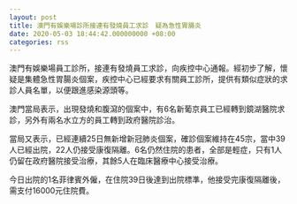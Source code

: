 ```yaml
---
layout: post
title: 澳門有娛樂場診所接連有發燒員工求診　疑為急性胃腸炎
date: 2020-05-03 18:44:42.000000000 +08:00
categories: rss
---
```


澳門有娛樂場員工診所，接連有發燒員工求診，向疾控中心通報。經初步了解，懷疑是集體急性胃腸炎個案，疾控中心已經要求有關員工診所，提供有類似症狀的求診人員名單，以便跟進感染源頭等。

澳門當局表示，出現發燒和腹瀉的個案中，有6名新葡京員工已經轉到鏡湖醫院求診，另外有兩名水立方的員工轉到政府醫院診治。

當局又表示，已經連續25日無新增新冠肺炎個案，確診個案維持在45宗，當中39人已經出院，22人仍接受康復隔離。6名仍然住院的患者，全部是輕症，只有1人仍留在政府醫院接受治療，其餘5人在臨床醫療中心接受治療。

今日出院的1名菲律賓外僱，在住院39日後達到出院標準，他接受完康復隔離後，需支付16000元住院費。
